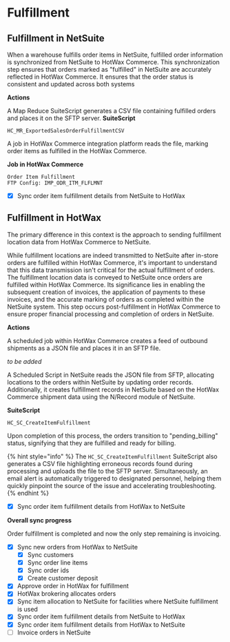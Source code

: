 # Fulfillment

## Fulfillment in NetSuite

When a warehouse fulfills order items in NetSuite, fulfilled order information is synchronized from NetSuite to HotWax Commerce. This synchronization step ensures that orders marked as "fulfilled" in NetSuite are accurately reflected in HotWax Commerce. It ensures that the order status is consistent and updated across both systems

**Actions**

A Map Reduce SuiteScript generates a CSV file containing fulfilled orders and places it on the SFTP server.
**SuiteScript**
```
HC_MR_ExportedSalesOrderFulfillmentCSV
```

A job in HotWax Commerce integration platform reads the file, marking order items as fulfilled in the HotWax Commerce.

**Job in HotWax Commerce**
```
Order Item Fulfillment
FTP Config: IMP_ODR_ITM_FLFLMNT
```

- [x] Sync order item fulfillment details from NetSuite to HotWax

## Fulfillment in HotWax

The primary difference in this context is the approach to sending fulfillment location data from HotWax Commerce to NetSuite.

While fulfillment locations are indeed transmitted to NetSuite after in-store orders are fulfilled within HotWax Commerce, it's important to understand that this data transmission isn't critical for the actual fulfillment of orders. The fulfillment location data is conveyed to NetSuite once orders are fulfilled within HotWax Commerce. Its significance lies in enabling the subsequent creation of invoices, the application of payments to these invoices, and the accurate marking of orders as completed within the NetSuite system. This step occurs post-fulfillment in HotWax Commerce to ensure proper financial processing and completion of orders in NetSuite.

**Actions**

A scheduled job within HotWax Commerce creates a feed of outbound shipments as a JSON file and places it in an SFTP file.

*to be added*

A Scheduled Script in NetSuite reads the JSON file from SFTP, allocating locations to the orders within NetSuite by updating order records. Additionally, it creates fulfillment records in NetSuite based on the HotWax Commerce shipment data using the N/Record module of NetSuite. 

**SuiteScript**
```
HC_SC_CreateItemFulfillment
```

Upon completion of this process, the orders transition to "pending_billing" status, signifying that they are fulfilled and ready for billing.

{% hint style="info" %}
The `HC_SC_CreateItemFulfillment` SuiteScript also generates a CSV file highlighting erroneous records found during processing and uploads the file to the SFTP server. Simultaneously, an email alert is automatically triggered to designated personnel, helping them quickly pinpoint the source of the issue and accelerating troubleshooting.
{% endhint %}

- [x] Sync order item fulfillment details from HotWax to NetSuite

**Overall sync progress**

Order fulfillment is completed and now the only step remaining is invoicing.

- [x] Sync new orders from HotWax to NetSuite
  - [x] Sync customers
  - [x] Sync order line items
  - [x] Sync order ids
  - [x] Create customer deposit
- [x] Approve order in HotWax for fulfillment
- [x] HotWax brokering allocates orders
- [x] Sync item allocation to NetSuite for facilities where NetSuite fulfillment is used
- [x] Sync order item fulfillment details from NetSuite to HotWax
- [x] Sync order item fulfillment details from HotWax to NetSuite
- [ ] Invoice orders in NetSuite
